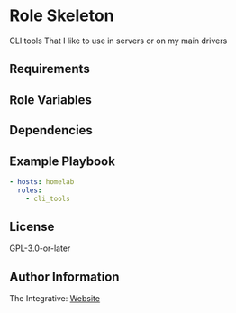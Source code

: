 Role Skeleton
=========

CLI tools That I like to use in servers or on my main drivers

Requirements
------------


Role Variables
--------------


Dependencies
------------


Example Playbook
----------------

``` yaml
- hosts: homelab
  roles:
    - cli_tools
```

License
-------

GPL-3.0-or-later

Author Information
------------------

The Integrative: [Website](https://theintegrative.net)
